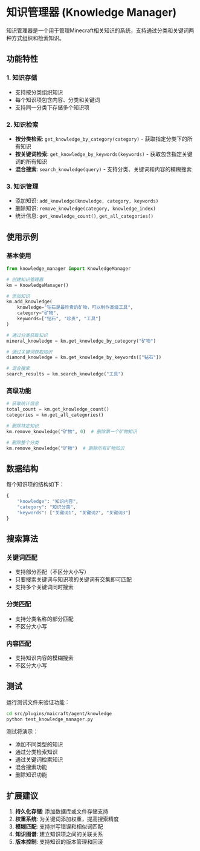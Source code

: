 # 知识管理器 (Knowledge Manager)

知识管理器是一个用于管理Minecraft相关知识的系统，支持通过分类和关键词两种方式组织和检索知识。

## 功能特性

### 1. 知识存储
- 支持按分类组织知识
- 每个知识项包含内容、分类和关键词
- 支持同一分类下存储多个知识项

### 2. 知识检索
- **按分类检索**: `get_knowledge_by_category(category)` - 获取指定分类下的所有知识
- **按关键词检索**: `get_knowledge_by_keywords(keywords)` - 获取包含指定关键词的所有知识
- **混合搜索**: `search_knowledge(query)` - 支持分类、关键词和内容的模糊搜索

### 3. 知识管理
- 添加知识: `add_knowledge(knowledge, category, keywords)`
- 删除知识: `remove_knowledge(category, knowledge_index)`
- 统计信息: `get_knowledge_count()`, `get_all_categories()`

## 使用示例

### 基本使用

```python
from knowledge_manager import KnowledgeManager

# 创建知识管理器
km = KnowledgeManager()

# 添加知识
km.add_knowledge(
    knowledge="钻石是最珍贵的矿物，可以制作高级工具",
    category="矿物",
    keywords=["钻石", "珍贵", "工具"]
)

# 通过分类获取知识
mineral_knowledge = km.get_knowledge_by_category("矿物")

# 通过关键词获取知识
diamond_knowledge = km.get_knowledge_by_keywords(["钻石"])

# 混合搜索
search_results = km.search_knowledge("工具")
```

### 高级功能

```python
# 获取统计信息
total_count = km.get_knowledge_count()
categories = km.get_all_categories()

# 删除特定知识
km.remove_knowledge("矿物", 0)  # 删除第一个矿物知识

# 删除整个分类
km.remove_knowledge("矿物")  # 删除所有矿物知识
```

## 数据结构

每个知识项的结构如下：

```python
{
    "knowledge": "知识内容",
    "category": "知识分类",
    "keywords": ["关键词1", "关键词2", "关键词3"]
}
```

## 搜索算法

### 关键词匹配
- 支持部分匹配（不区分大小写）
- 只要搜索关键词与知识项的关键词有交集即可匹配
- 支持多个关键词同时搜索

### 分类匹配
- 支持分类名称的部分匹配
- 不区分大小写

### 内容匹配
- 支持知识内容的模糊搜索
- 不区分大小写

## 测试

运行测试文件来验证功能：

```bash
cd src/plugins/maicraft/agent/knowledge
python test_knowledge_manager.py
```

测试将演示：
- 添加不同类型的知识
- 通过分类检索知识
- 通过关键词检索知识
- 混合搜索功能
- 删除知识功能

## 扩展建议

1. **持久化存储**: 添加数据库或文件存储支持
2. **权重系统**: 为关键词添加权重，提高搜索精度
3. **模糊匹配**: 支持拼写错误和相似词匹配
4. **知识图谱**: 建立知识项之间的关联关系
5. **版本控制**: 支持知识的版本管理和回滚

